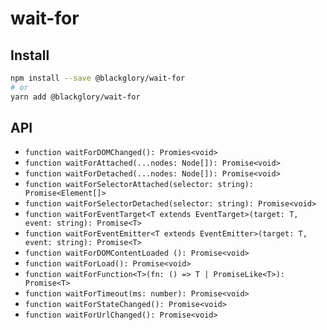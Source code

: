 # wait-for

## Install

```sh
npm install --save @blackglory/wait-for
# or
yarn add @blackglory/wait-for
```

## API

* `function waitForDOMChanged(): Promies<void>`
* `function waitForAttached(...nodes: Node[]): Promise<void>`
* `function waitForDetached(...nodes: Node[]): Promise<void>`
* `function waitForSelectorAttached(selector: string): Promise<Element[]>`
* `function waitForSelectorDetached(selector: string): Promise<void>`
* `function waitForEventTarget<T extends EventTarget>(target: T, event: string): Promise<T>`
* `function waitForEventEmitter<T extends EventEmitter>(target: T, event: string): Promise<T>`
* `function waitForDOMContentLoaded (): Promise<void>`
* `function waitForLoad(): Promise<void>`
* `function waitForFunction<T>(fn: () => T | PromiseLike<T>): Promise<T>`
* `function waitForTimeout(ms: number): Promise<void>`
* `function waitForStateChanged(): Promise<void>`
* `function waitForUrlChanged(): Promise<void>`
